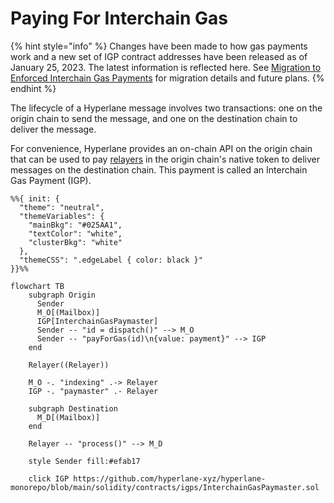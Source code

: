 # Paying For Interchain Gas

{% hint style="info" %}
Changes have been made to how gas payments work and a new set of IGP contract addresses have been released as of January 25, 2023. The latest information is reflected here. See [Migration to Enforced Interchain Gas Payments](../../paying-for-interchain-gas/migrating-to-enforced-interchain-gas-payments.md) for migration details and future plans.
{% endhint %}

The lifecycle of a Hyperlane message involves two transactions: one on the origin chain to send the message, and one on the destination chain to deliver the message.

For convenience, Hyperlane provides an on-chain API on the origin chain that can be used to pay [relayers](../../../../protocol/agents/relayer.md) in the origin chain's native token to deliver messages on the destination chain. This payment is called an Interchain Gas Payment (IGP).

<!-- INCLUDE diagrams/interchain-gas.md -->
<!-- WARNING: copied from the included file path. Do not edit directly. -->
```mermaid
%%{ init: {
  "theme": "neutral",
  "themeVariables": {
    "mainBkg": "#025AA1",
    "textColor": "white",
    "clusterBkg": "white"
  },
  "themeCSS": ".edgeLabel { color: black }"
}}%%

flowchart TB
    subgraph Origin
      Sender
      M_O[(Mailbox)]
      IGP[InterchainGasPaymaster]
      Sender -- "id = dispatch()" --> M_O
      Sender -- "payForGas(id)\n{value: payment}" --> IGP
    end

    Relayer((Relayer))

    M_O -. "indexing" .-> Relayer
    IGP -. "paymaster" .- Relayer

    subgraph Destination
      M_D[(Mailbox)]
    end

    Relayer -- "process()" --> M_D

    style Sender fill:#efab17

    click IGP https://github.com/hyperlane-xyz/hyperlane-monorepo/blob/main/solidity/contracts/igps/InterchainGasPaymaster.sol
```

<!-- WARNING: copied from the included file path. Do not edit directly. -->
<!-- END -->